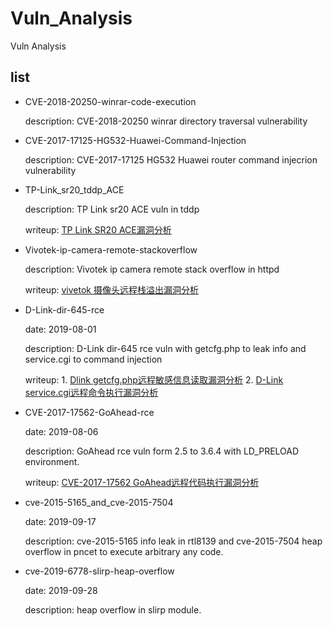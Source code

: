 # Vuln_Analysis
Vuln Analysis

## list

* CVE-2018-20250-winrar-code-execution

	description: CVE-2018-20250 winrar directory traversal vulnerability

* CVE-2017-17125-HG532-Huawei-Command-Injection

	description: CVE-2017-17125 HG532 Huawei router command injecrion vulnerability

* TP-Link_sr20_tddp_ACE

	description: TP Link sr20 ACE vuln in tddp

	writeup: [TP Link SR20 ACE漏洞分析](https://ray-cp.github.io/archivers/tp_link_sr20_ace)

* Vivotek-ip-camera-remote-stackoverflow

	description: Vivotek ip camera remote stack overflow in httpd

	writeup: [vivetok 摄像头远程栈溢出漏洞分析](https://ray-cp.github.io/archivers/2019-09-22-vivetok_remote_stack_overflow)

* D-Link-dir-645-rce

	date: 2019-08-01

	description: D-Link dir-645 rce vuln with getcfg.php to leak info and service.cgi to command injection

	writeup: 
		1. [Dlink getcfg.php远程敏感信息读取漏洞分析](https://ray-cp.github.io/archivers/d-link-getcfg_php-info-leak)
		2. [D-Link service.cgi远程命令执行漏洞分析](https://ray-cp.github.io/archivers/d-link-service_cgi-rce)

* CVE-2017-17562-GoAhead-rce

	date: 2019-08-06

	description: GoAhead rce vuln form 2.5 to 3.6.4 with LD_PRELOAD environment.

	writeup: [CVE-2017-17562 GoAhead远程代码执行漏洞分析](https://ray-cp.github.io/archivers/CVE-2017-17562-GoAhead-rce)

* cve-2015-5165_and_cve-2015-7504

	date: 2019-09-17

	description: cve-2015-5165 info leak in rtl8139 and cve-2015-7504 heap overflow in pncet to execute arbitrary any code.

* cve-2019-6778-slirp-heap-overflow

	date: 2019-09-28

	description: heap overflow in slirp module.
